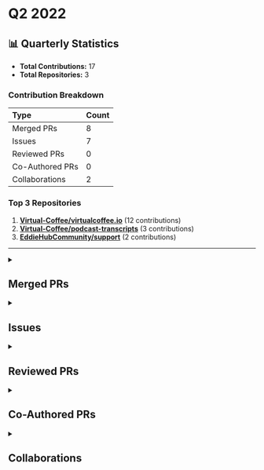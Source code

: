 # Q2 2022

## 📊 Quarterly Statistics

* **Total Contributions:** 17
* **Total Repositories:** 3

### Contribution Breakdown

| Type | Count |
| :--- | :--- |
| Merged PRs | 8 |
| Issues | 7 |
| Reviewed PRs | 0 |
| Co-Authored PRs | 0 |
| Collaborations | 2 |

### Top 3 Repositories

1. [**Virtual-Coffee/virtualcoffee.io**](https://github.com/Virtual-Coffee/virtualcoffee.io) (12 contributions)
2. [**Virtual-Coffee/podcast-transcripts**](https://github.com/Virtual-Coffee/podcast-transcripts) (3 contributions)
3. [**EddieHubCommunity/support**](https://github.com/EddieHubCommunity/support) (2 contributions)

---

<details>
 <summary><h2>Merged PRs</h2></summary>
<table style='width:100%; table-layout:fixed;'>
  <thead>
    <tr>
      <th style='width:5%;'>No.</th>
      <th style='width:20%;'>Project Name</th>
      <th style='width:30%;'>Title</th>
      <th style='width:15%;'>Created At</th>
      <th style='width:15%;'>Merged At</th>
      <th style='width:15%;'>Review Period</th>
    </tr>
  </thead>
  <tbody>
    <tr>
      <td>1.</td>
      <td>Virtual-Coffee/virtualcoffee.io</td>
      <td><a href='https://github.com/Virtual-Coffee/virtualcoffee.io/pull/590'>Add June 2022 newsletter</a></td>
      <td>2022-06-07</td>
      <td>2022-06-08</td>
      <td>1 days</td>
    </tr>
    <tr>
      <td>2.</td>
      <td>Virtual-Coffee/podcast-transcripts</td>
      <td><a href='https://github.com/Virtual-Coffee/podcast-transcripts/pull/11'>Add transcriptions guideline</a></td>
      <td>2021-12-28</td>
      <td>2022-05-18</td>
      <td>141 days</td>
    </tr>
    <tr>
      <td>3.</td>
      <td>Virtual-Coffee/podcast-transcripts</td>
      <td><a href='https://github.com/Virtual-Coffee/podcast-transcripts/pull/13'>Fix transcripts season 1 episode 0 & 4</a></td>
      <td>2022-01-04</td>
      <td>2022-05-18</td>
      <td>135 days</td>
    </tr>
    <tr>
      <td>4.</td>
      <td>Virtual-Coffee/virtualcoffee.io</td>
      <td><a href='https://github.com/Virtual-Coffee/virtualcoffee.io/pull/576'>Add May 2022 newsletter</a></td>
      <td>2022-05-10</td>
      <td>2022-05-12</td>
      <td>2 days</td>
    </tr>
    <tr>
      <td>5.</td>
      <td>Virtual-Coffee/virtualcoffee.io</td>
      <td><a href='https://github.com/Virtual-Coffee/virtualcoffee.io/pull/569'>Change intro of Join Virtual Coffee section to pause new membership</a></td>
      <td>2022-04-30</td>
      <td>2022-05-02</td>
      <td>1 days</td>
    </tr>
    <tr>
      <td>6.</td>
      <td>EddieHubCommunity/support</td>
      <td><a href='https://github.com/EddieHubCommunity/support/pull/3829'>Translate snippet docs to Indonesian</a></td>
      <td>2022-04-10</td>
      <td>2022-04-10</td>
      <td>0 days</td>
    </tr>
    <tr>
      <td>7.</td>
      <td>Virtual-Coffee/virtualcoffee.io</td>
      <td><a href='https://github.com/Virtual-Coffee/virtualcoffee.io/pull/549'>Add a guide to ask questions to the website</a></td>
      <td>2022-04-02</td>
      <td>2022-04-07</td>
      <td>5 days</td>
    </tr>
    <tr>
      <td>8.</td>
      <td>Virtual-Coffee/virtualcoffee.io</td>
      <td><a href='https://github.com/Virtual-Coffee/virtualcoffee.io/pull/552'>Add April 2022 newsletter</a></td>
      <td>2022-04-05</td>
      <td>2022-04-07</td>
      <td>2 days</td>
    </tr>
  </tbody>
</table>
</details>

<details>
 <summary><h2>Issues</h2></summary>
<table style='width:100%; table-layout:fixed;'>
  <thead>
    <tr>
      <th style='width:5%;'>No.</th>
      <th style='width:25%;'>Project Name</th>
      <th style='width:35%;'>Title</th>
      <th style='width:15%;'>Created At</th>
      <th style='width:15%;'>Closed At</th>
      <th style='width:10%;'>Closing Period</th>
    </tr>
  </thead>
  <tbody>
    <tr>
      <td>1.</td>
      <td>Virtual-Coffee/virtualcoffee.io</td>
      <td><a href='https://github.com/Virtual-Coffee/virtualcoffee.io/issues/596'>Add guide/note on how to preview page on localhost when receiving TimeoutError</a></td>
      <td>2022-06-22</td>
      <td>2022-08-22</td>
      <td>61 days</td>
    </tr>
    <tr>
      <td>2.</td>
      <td>Virtual-Coffee/virtualcoffee.io</td>
      <td><a href='https://github.com/Virtual-Coffee/virtualcoffee.io/issues/589'>Add June 2022 newsletter to site</a></td>
      <td>2022-06-07</td>
      <td>2022-06-08</td>
      <td>1 days</td>
    </tr>
    <tr>
      <td>3.</td>
      <td>Virtual-Coffee/virtualcoffee.io</td>
      <td><a href='https://github.com/Virtual-Coffee/virtualcoffee.io/issues/583'>Add developer resources page into member resources </a></td>
      <td>2022-05-21</td>
      <td>N/A</td>
      <td>Open</td>
    </tr>
    <tr>
      <td>4.</td>
      <td>Virtual-Coffee/virtualcoffee.io</td>
      <td><a href='https://github.com/Virtual-Coffee/virtualcoffee.io/issues/575'>Add May 2022 newsletter to site</a></td>
      <td>2022-05-10</td>
      <td>2022-05-12</td>
      <td>2 days</td>
    </tr>
    <tr>
      <td>5.</td>
      <td>Virtual-Coffee/virtualcoffee.io</td>
      <td><a href='https://github.com/Virtual-Coffee/virtualcoffee.io/issues/568'>Change "Join Virtual Coffee" section</a></td>
      <td>2022-04-25</td>
      <td>2022-05-02</td>
      <td>7 days</td>
    </tr>
    <tr>
      <td>6.</td>
      <td>EddieHubCommunity/support</td>
      <td><a href='https://github.com/EddieHubCommunity/support/issues/3828'>[FEATURE REQUEST] Translate snippet docs to Indonesian</a></td>
      <td>2022-04-10</td>
      <td>2022-04-10</td>
      <td>0 days</td>
    </tr>
    <tr>
      <td>7.</td>
      <td>Virtual-Coffee/virtualcoffee.io</td>
      <td><a href='https://github.com/Virtual-Coffee/virtualcoffee.io/issues/551'>Add April 2022 newsletter to site</a></td>
      <td>2022-04-05</td>
      <td>2022-04-07</td>
      <td>2 days</td>
    </tr>
  </tbody>
</table>
</details>

<details>
 <summary><h2>Reviewed PRs</h2></summary>
No contribution in this quarter.
</details>

<details>
 <summary><h2>Co-Authored PRs</h2></summary>
No contribution in this quarter.
</details>

<details>
 <summary><h2>Collaborations</h2></summary>
<table style='width:100%; table-layout:fixed;'>
  <thead>
    <tr>
      <th style='width:5%;'>No.</th>
      <th style='width:30%;'>Project Name</th>
      <th style='width:35%;'>Title</th>
      <th style='width:15%;'>Created At</th>
      <th style='width:15%;'>Commented At</th>
    </tr>
  </thead>
  <tbody>
    <tr>
      <td>1.</td>
      <td>Virtual-Coffee/virtualcoffee.io</td>
      <td><a href='https://github.com/Virtual-Coffee/virtualcoffee.io/issues/591'>Add link to volunteer on L&L page</a></td>
      <td>2022-06-08</td>
      <td>2022-06-08</td>
    </tr>
    <tr>
      <td>2.</td>
      <td>Virtual-Coffee/podcast-transcripts</td>
      <td><a href='https://github.com/Virtual-Coffee/podcast-transcripts/issues/14'>Fix up SRT issue with episode 1/4</a></td>
      <td>2022-05-18</td>
      <td>2022-05-18</td>
    </tr>
  </tbody>
</table>
</details>

